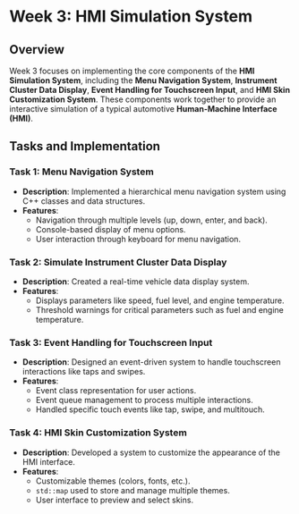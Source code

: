 # Week 3: HMI Simulation System

## Overview
Week 3 focuses on implementing the core components of the **HMI Simulation System**, including the **Menu Navigation System**, **Instrument Cluster Data Display**, **Event Handling for Touchscreen Input**, and **HMI Skin Customization System**. These components work together to provide an interactive simulation of a typical automotive **Human-Machine Interface (HMI)**.

## Tasks and Implementation

### Task 1: Menu Navigation System
- **Description**: Implemented a hierarchical menu navigation system using C++ classes and data structures.
- **Features**:
  - Navigation through multiple levels (up, down, enter, and back).
  - Console-based display of menu options.
  - User interaction through keyboard for menu navigation.

### Task 2: Simulate Instrument Cluster Data Display
- **Description**: Created a real-time vehicle data display system.
- **Features**:
  - Displays parameters like speed, fuel level, and engine temperature.
  - Threshold warnings for critical parameters such as fuel and engine temperature.

### Task 3: Event Handling for Touchscreen Input
- **Description**: Designed an event-driven system to handle touchscreen interactions like taps and swipes.
- **Features**:
  - Event class representation for user actions.
  - Event queue management to process multiple interactions.
  - Handled specific touch events like tap, swipe, and multitouch.

### Task 4: HMI Skin Customization System
- **Description**: Developed a system to customize the appearance of the HMI interface.
- **Features**:
  - Customizable themes (colors, fonts, etc.).
  - `std::map` used to store and manage multiple themes.
  - User interface to preview and select skins.
